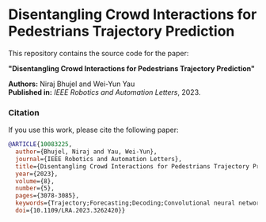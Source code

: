 # Disentangling Crowd Interactions for Pedestrians Trajectory Prediction

This repository contains the source code for the paper:

**"Disentangling Crowd Interactions for Pedestrians Trajectory Prediction"**

**Authors:** Niraj Bhujel and Wei-Yun Yau  
**Published in:** *IEEE Robotics and Automation Letters*, 2023.

### Citation
If you use this work, please cite the following paper:

```bibtex
@ARTICLE{10083225,
  author={Bhujel, Niraj and Yau, Wei-Yun},
  journal={IEEE Robotics and Automation Letters}, 
  title={Disentangling Crowd Interactions for Pedestrians Trajectory Prediction}, 
  year={2023},
  volume={8},
  number={5},
  pages={3078-3085},
  keywords={Trajectory;Forecasting;Decoding;Convolutional neural networks;Predictive models;Task analysis;Recurrent neural networks;Deep learning methods;human-aware motion planning;probabilistic inference},
  doi={10.1109/LRA.2023.3262420}}
